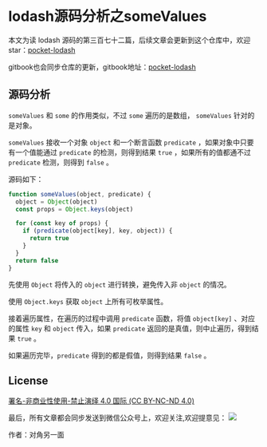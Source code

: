 # lodash源码分析之someValues

本文为读 lodash 源码的第三百七十二篇，后续文章会更新到这个仓库中，欢迎 star：[pocket-lodash](https://github.com/yeyuqiudeng/pocket-lodash)

gitbook也会同步仓库的更新，gitbook地址：[pocket-lodash](https://www.gitbook.com/book/yeyuqiudeng/pocket-lodash/details)

## 源码分析

`someValues` 和 `some` 的作用类似，不过 `some` 遍历的是数组， `someValues` 针对的是对象。

`someValues` 接收一个对象 `object` 和一个断言函数 `predicate` ，如果对象中只要有一个值能通过 `predicate` 的检测，则得到结果 `true` ，如果所有的值都通不过 `predicate` 检测，则得到 `false` 。

源码如下：

```javascript
function someValues(object, predicate) {
  object = Object(object)
  const props = Object.keys(object)

  for (const key of props) {
    if (predicate(object[key], key, object)) {
      return true
    }
  }
  return false
}
```

先使用 `Object` 将传入的 `object` 进行转换，避免传入非 `object` 的情况。

使用 `Object.keys` 获取 `object` 上所有可枚举属性。

接着遍历属性，在遍历的过程中调用 `predicate` 函数，将值 `object[key]` 、对应的属性 `key` 和 `object` 传入，如果 `predicate` 返回的是真值，则中止遍历，得到结果 `true` 。

如果遍历完毕，`predicate` 得到的都是假值，则得到结果 `false` 。

## License 

[署名-非商业性使用-禁止演绎 4.0 国际 (CC BY-NC-ND 4.0)](http://creativecommons.org/licenses/by-nc-nd/4.0/)

最后，所有文章都会同步发送到微信公众号上，欢迎关注,欢迎提意见：  ![](https://raw.githubusercontent.com/yeyuqiudeng/resource/master/images/qrcode_front-end-article.jpg) 

作者：对角另一面 

